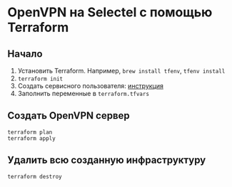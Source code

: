# OpenVPN на Selectel с помощью Terraform

## Начало

1. Установить Terraform. Например, `brew install tfenv`, `tfenv install`
2. `terraform init`
3. Создать сервисного пользователя:
   [инструкция](https://docs.selectel.ru/terraform/quickstart/#add-service-user)
4. Заполнить переменные в `terraform.tfvars`

## Создать OpenVPN сервер

```
terraform plan
terraform apply
```

## Удалить всю созданную инфраструктуру

```
terraform destroy
```
